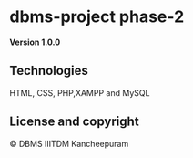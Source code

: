 # dbms-project phase-2
**Version 1.0.0**

## Technologies
HTML, CSS, PHP,XAMPP and MySQL
## License and copyright
© DBMS IIITDM Kancheepuram
